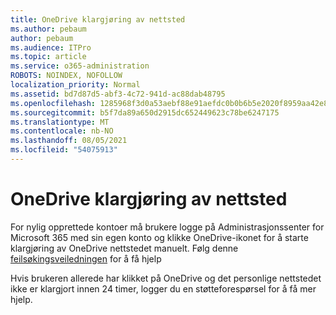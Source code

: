 ```yaml
---
title: OneDrive klargjøring av nettsted
ms.author: pebaum
author: pebaum
ms.audience: ITPro
ms.topic: article
ms.service: o365-administration
ROBOTS: NOINDEX, NOFOLLOW
localization_priority: Normal
ms.assetid: bd7d87d5-abf3-4c72-941d-ac88dab48795
ms.openlocfilehash: 1285968f3d0a53aebf88e91aefdc0b0b6b5e2020f8959aa42e85151a800c68ed
ms.sourcegitcommit: b5f7da89a650d2915dc652449623c78be6247175
ms.translationtype: MT
ms.contentlocale: nb-NO
ms.lasthandoff: 08/05/2021
ms.locfileid: "54075913"
---
```

# <a name="onedrive-site-provisioning"></a>OneDrive klargjøring av nettsted

For nylig opprettede kontoer må brukere logge på Administrasjonssenter for Microsoft 365 med sin egen konto og klikke OneDrive-ikonet for å starte klargjøring av OneDrive nettstedet manuelt.
Følg denne [feilsøkingsveiledningen](https://docs.microsoft.com/sharepoint/support/sites/troubleshooting-guide-for-sites-stopped-at-provisioning) for å få hjelp

Hvis brukeren allerede har klikket på OneDrive og det personlige nettstedet ikke er klargjort innen 24 timer, logger du en støtteforespørsel for å få mer hjelp.


